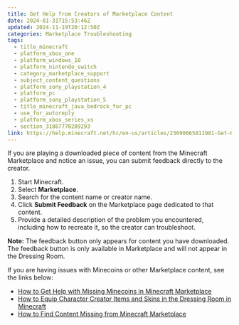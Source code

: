 ```yaml
---
title: Get Help from Creators of Marketplace Content
date: 2024-01-31T15:53:46Z
updated: 2024-11-19T20:12:50Z
categories: Marketplace Troubleshooting
tags:
  - title_minecraft
  - platform_xbox_one
  - platform_windows_10
  - platform_nintendo_switch
  - category_marketplace_support
  - subject_content_questions
  - platform_sony_playstation_4
  - platform_pc
  - platform_sony_playstation_5
  - title_minecraft_java_bedrock_for_pc
  - use_for_autoreply
  - platform_xbox_series_xs
  - section_31867770289293
link: https://help.minecraft.net/hc/en-us/articles/23690665811981-Get-Help-from-Creators-of-Marketplace-Content
---
```


If you are playing a downloaded piece of content from the Minecraft Marketplace and notice an issue, you can submit feedback directly to the creator.

1.  Start Minecraft.
2.  Select **Marketplace**.
3.  Search for the content name or creator name.
4.  Click **Submit Feedback** on the Marketplace page dedicated to that content.
5.  Provide a detailed description of the problem you encountered, including how to recreate it, so the creator can troubleshoot.

**Note:** The feedback button only appears for content you have downloaded. The feedback button is only available in Marketplace and will not appear in the Dressing Room.

If you are having issues with Minecoins or other Marketplace content, see the links below:

- [How to Get Help with Missing Minecoins in Minecraft Marketplace](./How-to-Get-Help-With-Missing-Minecoins-in-Minecraft-Marketplace.md)
- [How to Equip Character Creator Items and Skins in the Dressing Room in Minecraft](../Managing-Marketplace-Content/Equip-Minecraft-Character-Creator-Items-and-Skins-in-the-Dressing-Room.md)
- [How to Find Content Missing from Minecraft Marketplace](./View-Your-Minecraft-Marketplace-Content.md)
